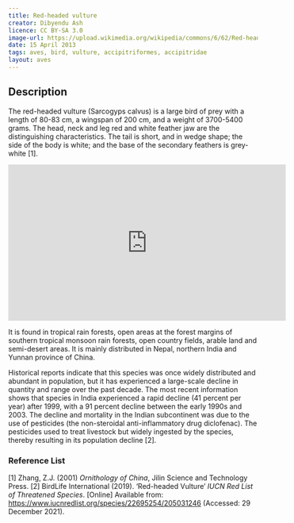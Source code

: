 ```yaml
---
title: Red-headed vulture
creator: Dibyendu Ash
licence: CC BY-SA 3.0
image-url: https://upload.wikimedia.org/wikipedia/commons/6/62/Red-headed_Vulture_Adult_Male_Bandhavgrah_National_Park_16042013.jpg  
date: 15 April 2013
tags: aves, bird, vulture, accipitriformes, accipitridae
layout: aves
---
```

## Description

The red-headed vulture (Sarcogyps calvus) is a large bird of prey with a length of 80-83 cm, a wingspan of 200 cm, and a weight of 3700-5400 grams. The head, neck and leg red and white feather jaw are the distinguishing characteristics. The tail is short, and in wedge shape; the side of the body is white; and the base of the secondary feathers is grey-white [1].

<iframe class="video" width="560" height="315" src="https://www.youtube.com/embed/-4-h_Vwpn7c" title="YouTube video player" frameborder="0" allow="accelerometer; autoplay; clipboard-write; encrypted-media; gyroscope; picture-in-picture" allowfullscreen></iframe>


It is found in tropical rain forests, open areas at the forest margins of southern tropical monsoon rain forests, open country fields, arable land and semi-desert areas. It is mainly distributed in Nepal, northern India and Yunnan province of China.

Historical reports indicate that this species was once widely distributed and abundant in population, but it has experienced a large-scale decline in quantity and range over the past decade. The most recent information shows that species in India experienced a rapid decline (41 percent per year) after 1999, with a 91 percent decline between the early 1990s and 2003. The decline and mortality in the Indian subcontinent was due to the use of pesticides (the non-steroidal anti-inflammatory drug diclofenac). The pesticides used to treat livestock but widely ingested by the species, thereby resulting in its population decline [2].

### Reference List
[1] Zhang, Z.J. (2001) _Ornithology of China_, Jilin Science and Technology Press.
[2] BirdLife International (2019). ‘Red-headed Vulture’ _IUCN Red List of Threatened Species_. [Online] Available from: https://www.iucnredlist.org/species/22695254/205031246 (Accessed: 29 December 2021).

